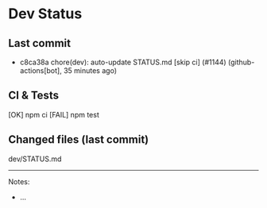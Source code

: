 # Dev Status

## Last commit
- c8ca38a chore(dev): auto-update STATUS.md [skip ci] (#1144) (github-actions[bot], 35 minutes ago)
## CI & Tests
[OK] npm ci
[FAIL] npm test

## Changed files (last commit)
dev/STATUS.md

---
Notes:
- ...
